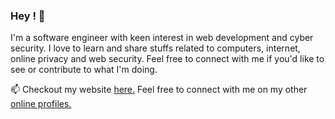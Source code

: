 ### Hey ! 👋

I'm a software engineer with keen interest in web development and cyber security. I love to learn and share stuffs related to computers, internet, online privacy and web security. Feel free to connect with me if you'd like to see or contribute to what I'm doing.

<!--
- 📈 Learning daily to code better, check my progress at [#100DaysofCode](https://github.com/incogGod/100-days-of-code)
-->
 📫 Checkout my website [here.](https://incogGod.in) Feel free to connect with me on my other [online profiles.](https://links.incogGod.in) 
<!--

- 📫 Feel free to connect with me on my other [online profiles.]((https://links.incogGod.in) 
-->
